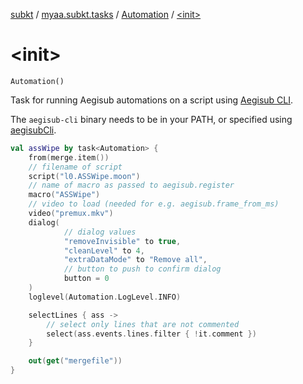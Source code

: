 [subkt](../../index.md) / [myaa.subkt.tasks](../index.md) / [Automation](index.md) / [&lt;init&gt;](./-init-.md)

# &lt;init&gt;

`Automation()`

Task for running Aegisub automations on a script using
[Aegisub CLI](https://github.com/Myaamori/aegisub-cli).

The `aegisub-cli` binary needs to be in your PATH,
or specified using [aegisubCli](aegisub-cli.md).

``` kotlin
val assWipe by task<Automation> {
    from(merge.item())
    // filename of script
    script("l0.ASSWipe.moon")
    // name of macro as passed to aegisub.register
    macro("ASSWipe")
    // video to load (needed for e.g. aegisub.frame_from_ms)
    video("premux.mkv")
    dialog(
            // dialog values
            "removeInvisible" to true,
            "cleanLevel" to 4,
            "extraDataMode" to "Remove all",
            // button to push to confirm dialog
            button = 0
    )
    loglevel(Automation.LogLevel.INFO)

    selectLines { ass ->
        // select only lines that are not commented
        select(ass.events.lines.filter { !it.comment })
    }

    out(get("mergefile"))
}
```

